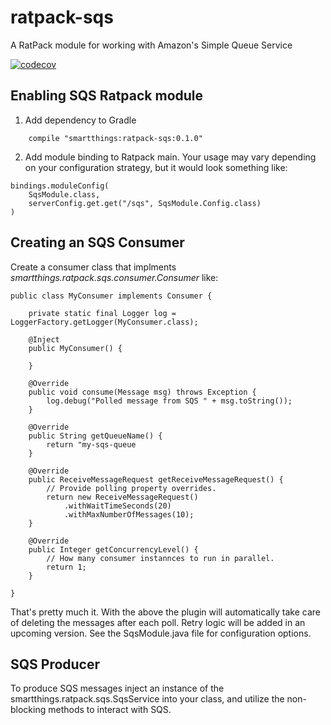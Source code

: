 # ratpack-sqs
A RatPack module for working with Amazon's Simple Queue Service

[![codecov](https://codecov.io/gh/SmartThingsOSS/ratpack-sqs/branch/master/graph/badge.svg)](https://codecov.io/gh/SmartThingsOSS/ratpack-sqs)


## Enabling SQS Ratpack module
1) Add dependency to Gradle
```
    compile "smartthings:ratpack-sqs:0.1.0"

```

2) Add module binding to Ratpack main.  Your usage may vary depending on your configuration strategy, but it would look something like:
```
bindings.moduleConfig(
    SqsModule.class,
    serverConfig.get.get("/sqs", SqsModule.Config.class)
)
```

## Creating an SQS Consumer
Create a consumer class that implments *smartthings.ratpack.sqs.consumer.Consumer* like:
```
public class MyConsumer implements Consumer {

    private static final Logger log = LoggerFactory.getLogger(MyConsumer.class);

    @Inject
    public MyConsumer() {

    }

    @Override
    public void consume(Message msg) throws Exception {
        log.debug("Polled message from SQS " + msg.toString());
    }

    @Override
    public String getQueueName() {
        return "my-sqs-queue
    }

    @Override
    public ReceiveMessageRequest getReceiveMessageRequest() {
        // Provide polling property overrides.    
        return new ReceiveMessageRequest()
            .withWaitTimeSeconds(20)
            .withMaxNumberOfMessages(10);
    }

    @Override
    public Integer getConcurrencyLevel() {
        // How many consumer instannces to run in parallel.
        return 1;
    }

}

```

That's pretty much it.  With the above the plugin will automatically take care of deleting the messages after each poll.
Retry logic will be added in an upcoming version.  See the SqsModule.java file for configuration options.


## SQS Producer
To produce SQS messages inject an instance of the smartthings.ratpack.sqs.SqsService into your class, and utilize the non-blocking methods to interact with SQS.



